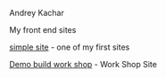 
Andrey Kachar

My front end sites


[simple site](https://gamilgton.github.io/simpleexamplesite/ "one of my first sites") - one of my first sites

[Demo build work shop](https://gamilgton.github.io/buildWorkShopDemo/ "the simple work shop site") - Work Shop Site
